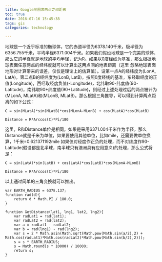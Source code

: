 ```yaml
---
title: Google地图求两点之间距离
toc: true
date: 2016-07-16 15:45:38
tags: gis
categories: technology

---
```


地球是一个近乎标准的椭球体，它的赤道半径为6378.140千米，极半径为6356.755千米，平均半径6371.004千米。如果我们假设地球是一个完美的球体，那么它的半径就是地球的平均半径，记为R。如果以0度经线为基准，那么根据地球表面任意两点的经纬度就可以计算出这两点间的地表距离（这里 忽略地球表面地形对计算带来的误差，仅仅是理论上的估算值）。设第一点A的经纬度为(LonA, LatA)，第二点B的经纬度为(LonB, LatB)，按照0度经线的基准，东经取经度的正值(Longitude)，西经取经度负值(-Longitude)，北纬取90-纬度值(90- Latitude)，南纬取90+纬度值(90+Latitude)，则经过上述处理过后的两点被计为(MLonA, MLatA)和(MLonB, MLatB)。那么根据三角推导，可以得到计算两点距离的如下公式：

	C = sin(MLatA)*sin(MLatB)*cos(MLonA-MLonB) + cos(MLatA)*cos(MLatB)

	Distance = R*Arccos(C)*Pi/180

这里，R和Distance单位是相同，如果是采用6371.004千米作为半径，那么Distance就是千米为单位，如果要使用其他单位，比如mile，还需要做单位换算，1千米=0.621371192mile
如果仅对经度作正负的处理，而不对纬度作90-Latitude(假设都是北半球，南半球只有澳洲具有应用意义)的处理，那么公式将是：


	C = sin(LatA)*sin(LatB) + cos(LatA)*cos(LatB)*cos(MLonA-MLonB)

	Distance = R*Arccos(C)*Pi/180

以上通过简单的三角变换就可以推出。

	var EARTH_RADIUS = 6378.137;
	function rad(d){
	    return d * Math.PI / 180.0;
	}

	function GetDistance(lat1, lng1, lat2, lng2){
	    var radLat1 = rad(lat1);
	    var radLat2 = rad(lat2);
	    var a = radLat1 - radLat2;
	    var b = rad(lng1) - rad(lng2);
	    var s = 2 * Math.asin(Math.sqrt(Math.pow(Math.sin(a/2),2) +
	Math.cos(radLat1)*Math.cos(radLat2)*Math.pow(Math.sin(b/2),2)));
	    s = s * EARTH_RADIUS;
	    s = Math.round(s * 10000) / 10000;
	    return s;
	}
